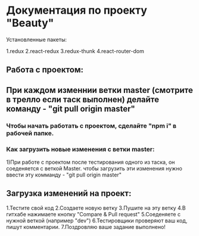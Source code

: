 # Документация по проекту "Beauty"
Установленные пакеты:

1.redux
2.react-redux
3.redux-thunk
4.react-router-dom

## Работа с проектом:



## При каждом изменнии ветки master (смотрите в трелло если таск выполнен) делайте команду - "git pull origin master"

### Чтобы начать работать с проектом, сделайте "npm i" в рабочей папке.

### Как загрузить новые изменения с ветки master:
1)При работе с проектом после тестирования одного из таска, он соеденяется с веткой Master. чтобы загрузить эти изменения нужно ввести эту комманду - "git pull origin master"


## Загрузка изменений на проект:

1.Тестите свой код
2.Создаете новую ветку
3.Пушите на эту ветку
4.В гитхабе нажимаете кнопку "Compare & Pull request"
5.Cоеденяете с нужной веткой (например "dev")
6.Тестировщики проверяют ваш код, пишут комментарии.
7.Поздровляю ваше задание выполнено!




